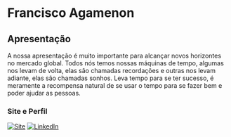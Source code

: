 # Francisco Agamenon

## Apresentação
A nossa apresentação é muito importante para alcançar novos horizontes no mercado global. Todos nós temos nossas máquinas de tempo, algumas nos levam de volta, elas são chamadas recordações e outras nos levam adiante, elas são chamadas sonhos. Leva tempo para se ter sucesso, é meramente a recompensa natural de se usar o tempo para se fazer bem e poder ajudar as pessoas.  

### Site e Perfil
[![Site](https://www.youtube.com/watch?v=jORPrmJIDpo)](https://www.teccent.com.br/) 
[![LinkedIn](https://www.linkedin.com/in/francisco-agamenon-quinder%C3%A9-silva-593616238/)](https://www.linkedin.com/in/francisco-agamenon-quinderé-silva-593616238/)


